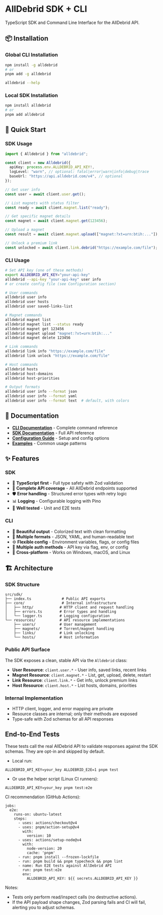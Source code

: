 # AllDebrid SDK + CLI

TypeScript SDK and Command Line Interface for the AllDebrid API.

## 📦 Installation

### Global CLI Installation
```bash
npm install -g alldebrid
# or
pnpm add -g alldebrid

alldebrid --help
```

### Local SDK Installation
```bash
npm install alldebrid
# or  
pnpm add alldebrid
```

## 🚀 Quick Start

### SDK Usage
```typescript
import { Alldebrid } from "alldebrid";

const client = new Alldebrid({
  apiKey: process.env.ALLDEBRID_API_KEY!,
  logLevel: "warn", // optional: fatal|error|warn|info|debug|trace
  baseUrl: "https://api.alldebrid.com/v4", // optional
});

// Get user info
const user = await client.user.get();

// List magnets with status filter
const ready = await client.magnet.list("ready");

// Get specific magnet details
const magnet = await client.magnet.get(123456);

// Upload a magnet
const result = await client.magnet.upload(["magnet:?xt=urn:btih:..."]);

// Unlock a premium link
const unlocked = await client.link.debrid("https://example.com/file");
```

### CLI Usage
```bash
# Set API key (one of these methods)
export ALLDEBRID_API_KEY="your-api-key"
alldebrid --api-key "your-api-key" user info
# or create config file (see Configuration section)

# User commands
alldebrid user info
alldebrid user hosts
alldebrid user saved-links-list

# Magnet commands  
alldebrid magnet list
alldebrid magnet list --status ready
alldebrid magnet get 123456
alldebrid magnet upload "magnet:?xt=urn:btih:..."
alldebrid magnet delete 123456

# Link commands
alldebrid link info "https://example.com/file"
alldebrid link unlock "https://example.com/file"

# Host commands
alldebrid hosts
alldebrid host-domains
alldebrid host-priorities

# Output formats
alldebrid user info --format json
alldebrid user info --format yaml
alldebrid user info --format text  # default, with colors
```

## 📖 Documentation

- **[CLI Documentation](docs/cli.md)** - Complete command reference
- **[SDK Documentation](docs/sdk.md)** - Full API reference  
- **[Configuration Guide](docs/configuration.md)** - Setup and config options
- **[Examples](docs/examples.md)** - Common usage patterns

## ✨ Features

### SDK
- 🔷 **TypeScript first** - Full type safety with Zod validation
- 🔄 **Complete API coverage** - All AllDebrid endpoints supported
- 🛡️ **Error handling** - Structured error types with retry logic
- 📊 **Logging** - Configurable logging with Pino
- 🧪 **Well tested** - Unit and E2E tests

### CLI
- 🎨 **Beautiful output** - Colorized text with clean formatting
- 📄 **Multiple formats** - JSON, YAML, and human-readable text
- ⚙️ **Flexible config** - Environment variables, flags, or config files
- 🔑 **Multiple auth methods** - API key via flag, env, or config
- 📍 **Cross-platform** - Works on Windows, macOS, and Linux

## 🏗️ Architecture

### SDK Structure
```
src/sdk/
├── index.ts              # Public API exports
├── core/                 # Internal infrastructure  
│   ├── http/            # HTTP client and request handling
│   ├── errors.ts        # Error types and handling
│   └── logger.ts        # Logging configuration
└── resources/           # API resource implementations
    ├── users/           # User management
    ├── magnets/         # Torrent/magnet handling
    ├── links/           # Link unlocking
    └── hosts/           # Host information
```

### Public API Surface
The SDK exposes a clean, stable API via the `Alldebrid` class:
- **User Resource**: `client.user.*` - User info, saved links, recent links
- **Magnet Resource**: `client.magnet.*` - List, get, upload, delete, restart
- **Link Resource**: `client.link.*` - Get info, unlock premium links  
- **Host Resource**: `client.host.*` - List hosts, domains, priorities

### Internal Implementation
- HTTP client, logger, and error mapping are private
- Resource classes are internal; only their methods are exposed
- Type-safe with Zod schemas for all API responses

## End-to-End Tests

These tests call the real AllDebrid API to validate responses against the SDK schemas. They are opt-in and skipped by default.

- Local run:

```
ALLDEBRID_API_KEY=your_key ALLDEBRID_E2E=1 pnpm test
```

- Or use the helper script (Linux CI runners):

```
ALLDEBRID_API_KEY=your_key pnpm test:e2e
```

CI recommendation (GitHub Actions):

```
jobs:
  e2e:
    runs-on: ubuntu-latest
    steps:
      - uses: actions/checkout@v4
      - uses: pnpm/action-setup@v4
        with:
          version: 10
      - uses: actions/setup-node@v4
        with:
          node-version: 20
          cache: 'pnpm'
      - run: pnpm install --frozen-lockfile
      - run: pnpm build && pnpm typecheck && pnpm lint
      - name: Run E2E tests against AllDebrid API
        run: pnpm test:e2e
        env:
          ALLDEBRID_API_KEY: ${{ secrets.ALLDEBRID_API_KEY }}
```

Notes:
- Tests only perform read/inspect calls (no destructive actions).
- If the API payload shape changes, Zod parsing fails and CI will fail, alerting you to adjust schemas.
